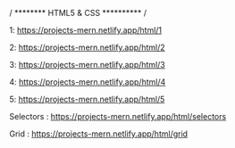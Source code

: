 / ********     HTML5 & CSS ********** /

1:  https://projects-mern.netlify.app/html/1

2:  https://projects-mern.netlify.app/html/2

3: https://projects-mern.netlify.app/html/3

4: https://projects-mern.netlify.app/html/4

5: https://projects-mern.netlify.app/html/5

Selectors :  https://projects-mern.netlify.app/html/selectors

Grid :  https://projects-mern.netlify.app/html/grid
